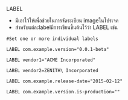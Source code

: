 LABEL
* มีเอาไว้ให้เพื่อช่วยในการจัดระเบียน imageในโปรเจค
* สำหรับแต่ละlabelมีการเขียนขึ้นต้นไว้ว่า LABEL เช่น

`#Set one or more individual labels`

`LABEL com.example.version="0.0.1-beta"`

`LABEL vendor1="ACME Incorporated"`

`LABEL vendor2=ZENITH\ Incorporated`

`LABEL com.example.release-date="2015-02-12"`

`LABEL com.example.version.is-production=""`
